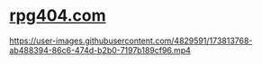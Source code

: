 # [rpg404.com](https://rpg404.com/)


https://user-images.githubusercontent.com/4829591/173813768-ab488394-86c6-474d-b2b0-7197b189cf96.mp4


